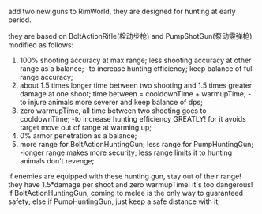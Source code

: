 add two new guns to RimWorld, they are designed for hunting at early period.

they are based on BoltActionRifle(栓动步枪) and PumpShotGun(泵动霰弹枪), modified as follows:
1. 100% shooting accuracy at max range; less shooting accuracy at other range as a balance;
   -to increase hunting efficiency; keep balance of full range accuracy;
2. about 1.5 times longer time between two shooting and 1.5 times greater damage at one shoot; time between = cooldownTime + warmupTime;
   -to injure animals more severer and keep balance of dps;
3. zero warmupTime, all time between two shooting goes to cooldownTime;
   -to increase hunting efficiency GREATLY! for it avoids target move out of range at warming up;
4. 0% armor penetration as a balance;
5. more range for BoltActionHuntingGun; less range for PumpHuntingGun;
   -longer range makes more security; less range limits it to hunting animals don't revenge;

if enemies are equipped with these hunting gun, stay out of their range! they have 1.5*damage per shoot and zero warmupTime! it's too dangerous!
if BoltActionHuntingGun, coming to melee is the only way to guaranteed safety;
else if PumpHuntingGun, just keep a safe distance with it;
